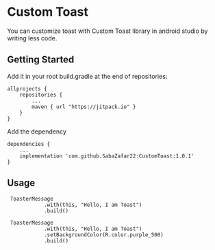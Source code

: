<h1>Custom Toast</h1>
<p>You can customize toast with Custom Toast library in android studio by writing less code. </p>
<h2>Getting Started</h2>
<p>Add it in your root build.gradle at the end of repositories:</p>


```
allprojects {
	repositories {
		...
		maven { url "https://jitpack.io" }
	}
}
```
<p>Add the dependency</p>


```
dependencies {
    ...
    implementation 'com.github.SabaZafar22:CustomToast:1.0.1'
}
```

<h2>Usage</h2>

```
 ToasterMessage
            .with(this, "Hello, I am Toast")
            .build()
```

```
 ToasterMessage
            .with(this, "Hello, I am Toast")
            .setBackgroundColor(R.color.purple_500)
            .build()
```

